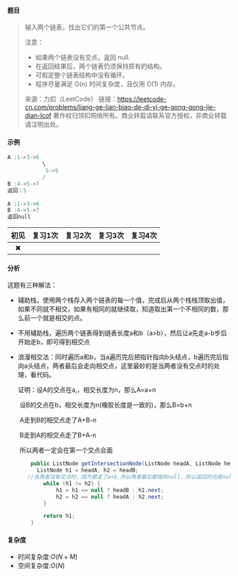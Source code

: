 #### 题目

> 输入两个链表，找出它们的第一个公共节点。
>
> 注意：
>
> - 如果两个链表没有交点，返回 null.
> - 在返回结果后，两个链表仍须保持原有的结构。
> - 可假定整个链表结构中没有循环。
> - 程序尽量满足 O(n) 时间复杂度，且仅用 O(1) 内存。
>
> 来源：力扣（LeetCode）
> 链接：https://leetcode-cn.com/problems/liang-ge-lian-biao-de-di-yi-ge-gong-gong-jie-dian-lcof
> 著作权归领扣网络所有。商业转载请联系官方授权，非商业转载请注明出处。

#### 示例

```java
A :1->3->6
    	   \
            5->9
           / 
B :4->5->7
返回：5
    
A :1->3->6
B :4->5->7
返回null
```

| 初见 | 复习1次 | 复习2次 | 复习3次 | 复习4次 |
| :--: | :-----: | :-----: | :-----: | :-----: |
|  ✖   |         |         |         |         |

#### 分析

这题有三种解法：

- 辅助栈，使用两个栈存入两个链表的每一个值，完成后从两个栈栈顶取出值，如果不同就不相交，如果有相同的就继续取，知道取出第一个不相同的数，那么前一个就是相交的点。

- 不用辅助栈，遍历两个链表得到链表长度a和b（a>b），然后让a先走a-b步后开始走b，即可得到相交点

- 浪漫相交法：同时遍历a和b，当a遍历完后把指针指向b头结点，b遍历完后指向a头结点，两者最后会走向相交点，这里最妙的是当两者没有交点时的处理，看代码。

  证明：设A的交点在a,，相交长度为n，那么A=a+n

  ​            设B的交点在b，相交长度为n(橡胶长度是一致的)，那么B=b+n

  ​			A走到B的相交点走了A+B-n

  ​			B走到A的相交点走了B+A-n

  ​			所以两者一定会在第一个交点会面

  ```java
      public ListNode getIntersectionNode(ListNode headA, ListNode headB) {  
  		ListNode h1 = headA, h2 = headB;
     //当两者没有交点时，因为都走了a+b,所以两者最后都指向null，所以返回的也是null，不会无限循环
          while (h1 != h2) {
              h1 = h1 == null ? headB : h1.next;
              h2 = h2 == null ? headA : h2.next;
          }
  
          return h1;
      }
  ```

  

#### 复杂度

- 时间复杂度:$O(N+M)$
- 空间复杂度:$O(N)$